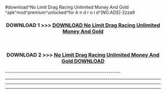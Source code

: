 #download^No Limit Drag Racing Unlimited Money And Gold ^apk^mod^premium^unlocked^for A n d r o i d^[NO.ADS]-2zza9



<div align="center">

<h3>DOWNLOAD 1 >>> <a href="https://runaway1.web.app/?sq=No Limit Drag Racing Unlimited Money And Gold ">DOWNLOAD No Limit Drag Racing Unlimited Money And Gold </a></h3><br>

<h3>DOWNLOAD 2 >>> <a href="https://runaway1.web.app/?sq=No Limit Drag Racing Unlimited Money And Gold ">No Limit Drag Racing Unlimited Money And Gold  DOWNLOAD </a></h3>

</div>
----------------------------------------------------------

----------------------------------------------------------

----------------------------------------------------------

----------------------------------------------------------



